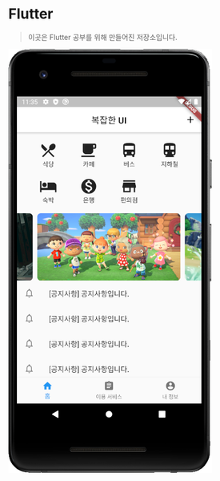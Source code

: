 # Flutter
> 이곳은 Flutter 공부를 위해 만들어진 저장소입니다.

![](https://raw.githubusercontent.com/github-denver/images/master/flutter/images/layout/001.png)<br>
